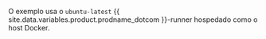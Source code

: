 O exemplo usa o `ubuntu-latest` {{ site.data.variables.product.prodname_dotcom }}-runner hospedado como o host Docker.
